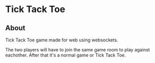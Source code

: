 # Tick Tack Toe

## About

Tick Tack Toe game made for web using websockets.

The two players will have to join the same game room to play against eachother. After that it's a normal game or Tick Tack Toe.